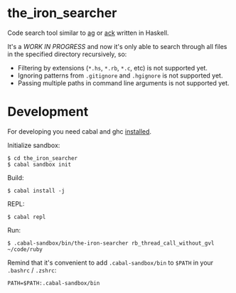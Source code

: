 the_iron_searcher
=================

Code search tool similar to [ag](http://geoff.greer.fm/ag/) or [ack](http://beyondgrep.com) written in Haskell.

It's a *WORK IN PROGRESS* and now it's only able to search through all files in the specified directory recursively, so:

- Filtering by extensions (`*.hs`, `*.rb`, `*.c`, etc) is not supported yet.
- Ignoring patterns from `.gitignore` and `.hgignore` is not supported yet.
- Passing multiple paths in command line arguments is not supported yet.

# Development

For developing you need cabal and ghc [installed](https://github.com/bitemyapp/learnhaskell/blob/master/install.md).

Initialize sandbox:
```
$ cd the_iron_searcher
$ cabal sandbox init
```
Build:
```
$ cabal install -j
```
REPL:
```
$ cabal repl
```
Run:
```
$ .cabal-sandbox/bin/the-iron-searcher rb_thread_call_without_gvl ~/code/ruby
```
Remind that it's convenient to add `.cabal-sandbox/bin` to `$PATH` in your `.bashrc` / `.zshrc`:
```
PATH=$PATH:.cabal-sandbox/bin
```
